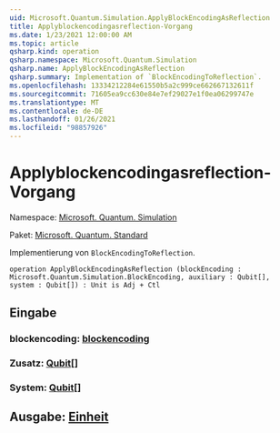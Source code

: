 ```yaml
---
uid: Microsoft.Quantum.Simulation.ApplyBlockEncodingAsReflection
title: Applyblockencodingasreflection-Vorgang
ms.date: 1/23/2021 12:00:00 AM
ms.topic: article
qsharp.kind: operation
qsharp.namespace: Microsoft.Quantum.Simulation
qsharp.name: ApplyBlockEncodingAsReflection
qsharp.summary: Implementation of `BlockEncodingToReflection`.
ms.openlocfilehash: 13334212284e61550b5a2c999ce662667132611f
ms.sourcegitcommit: 71605ea9cc630e84e7ef29027e1f0ea06299747e
ms.translationtype: MT
ms.contentlocale: de-DE
ms.lasthandoff: 01/26/2021
ms.locfileid: "98857926"
---
```

# <a name="applyblockencodingasreflection-operation"></a>Applyblockencodingasreflection-Vorgang

Namespace: [Microsoft. Quantum. Simulation](xref:Microsoft.Quantum.Simulation)

Paket: [Microsoft. Quantum. Standard](https://nuget.org/packages/Microsoft.Quantum.Standard)


Implementierung von `BlockEncodingToReflection`.

```qsharp
operation ApplyBlockEncodingAsReflection (blockEncoding : Microsoft.Quantum.Simulation.BlockEncoding, auxiliary : Qubit[], system : Qubit[]) : Unit is Adj + Ctl
```


## <a name="input"></a>Eingabe

### <a name="blockencoding--blockencoding"></a>blockencoding: [blockencoding](xref:Microsoft.Quantum.Simulation.BlockEncoding)




### <a name="auxiliary--qubit"></a>Zusatz: [Qubit](xref:microsoft.quantum.lang-ref.qubit)[]




### <a name="system--qubit"></a>System: [Qubit](xref:microsoft.quantum.lang-ref.qubit)[]





## <a name="output--unit"></a>Ausgabe: [Einheit](xref:microsoft.quantum.lang-ref.unit)

